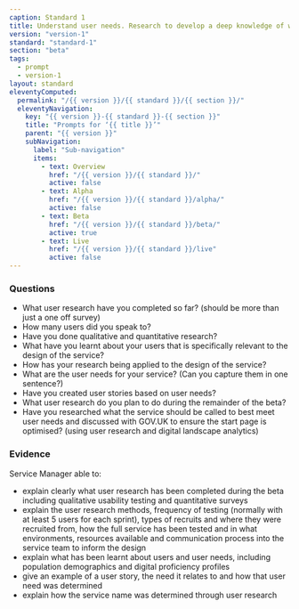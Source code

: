 ```yaml
---
caption: Standard 1
title: Understand user needs. Research to develop a deep knowledge of who the service users are and what that means for digital and assisted digital service design.
version: "version-1"
standard: "standard-1"
section: "beta"
tags:
  - prompt
  - version-1
layout: standard
eleventyComputed:
  permalink: "/{{ version }}/{{ standard }}/{{ section }}/"
  eleventyNavigation:
    key: "{{ version }}-{{ standard }}-{{ section }}"
    title: "Prompts for ‘{{ title }}’"
    parent: "{{ version }}"
    subNavigation:
      label: "Sub-navigation"
      items:
        - text: Overview
          href: "/{{ version }}/{{ standard }}/"
          active: false
        - text: Alpha
          href: "/{{ version }}/{{ standard }}/alpha/"
          active: false
        - text: Beta
          href: "/{{ version }}/{{ standard }}/beta/"
          active: true
        - text: Live
          href: "/{{ version }}/{{ standard }}/live"
          active: false
---
```


### Questions

- What user research have you completed so far? (should be more than just a one off survey)
- How many users did you speak to?
- Have you done qualitative and quantitative research?
- What have you learnt about your users that is specifically relevant to the design of the service?
- How has your research being applied to the design of the service?
- What are the user needs for your service? (Can you capture them in one sentence?)
- Have you created user stories based on user needs?
- What user research do you plan to do during the remainder of the beta?
- Have you researched what the service should be called to best meet user needs and discussed with GOV.UK to ensure the start page is optimised? (using user research and digital landscape analytics)

### Evidence

Service Manager able to:

- explain clearly what user research has been completed during the beta including qualitative usability testing and quantitative surveys
- explain the user research methods, frequency of testing (normally with at least 5 users for each sprint), types of recruits and where they were recruited from, how the full service has been tested and in what environments, resources available and communication process into the service team to inform the design
- explain what has been learnt about users and user needs, including population demographics and digital proficiency profiles
- give an example of a user story, the need it relates to and how that user need was determined
- explain how the service name was determined through user research
